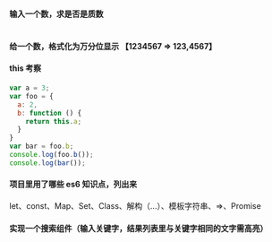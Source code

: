 #### 输入一个数，求是否是质数
```js
```
#### 给一个数，格式化为万分位显示 【1234567 => 123,4567】

#### this 考察
```js
var a = 3;
var foo = {
  a: 2,
  b: function () {
    return this.a;
  }
}
var bar = foo.b;
console.log(foo.b());
console.log(bar());
```
#### 项目里用了哪些 es6 知识点，列出来
let、const、Map、Set、Class、解构（...）、模板字符串、=>、Promise
#### 实现一个搜索组件（输入关键字，结果列表里与关键字相同的文字需高亮）
